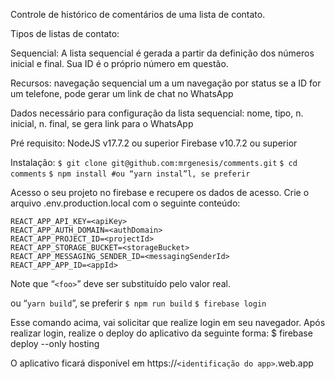 Controle de histórico de comentários de uma lista de contato.

Tipos de listas de contato:

Sequencial: 
A lista sequencial é gerada a partir da definição dos números inicial e final. Sua ID é o próprio número em questão.

Recursos:
navegação sequencial um a um
navegação por status
se a ID for um telefone, pode gerar um link de chat no WhatsApp

Dados necessário para configuração da lista sequencial:
nome, tipo, n. inicial, n. final, se gera link para o WhatsApp



Pré requisito:
NodeJS v17.7.2 ou superior
Firebase v10.7.2 ou superior

Instalação:
`$ git clone git@github.com:mrgenesis/comments.git`
`$ cd comments`
`$ npm install #ou “yarn instal”l, se preferir`


Acesso o seu projeto no firebase e recupere os dados de acesso. Crie o arquivo .env.production.local com o seguinte conteúdo:
```
REACT_APP_API_KEY=<apiKey>
REACT_APP_AUTH_DOMAIN=<authDomain>
REACT_APP_PROJECT_ID=<projectId>
REACT_APP_STORAGE_BUCKET=<storageBucket>
REACT_APP_MESSAGING_SENDER_ID=<messagingSenderId>
REACT_APP_APP_ID=<appId>
```

Note que “`<foo>`” deve ser substituído pelo valor real.

ou “`yarn build`”, se preferir
`$ npm run build`
`$ firebase login`

Esse comando acima, vai solicitar que realize login em seu navegador. Após realizar login, realize o deploy do aplicativo da seguinte forma:
$ firebase deploy --only hosting

O aplicativo ficará disponível em https://`<identificação do app>`.web.app
